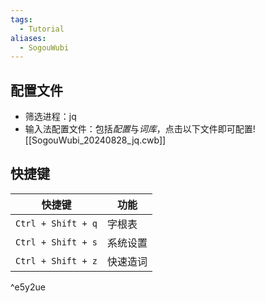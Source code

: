 ```yaml
---
tags:
  - Tutorial
aliases:
  - SogouWubi
---
```

## 配置文件
- 筛选进程：jq 
- 输入法配置文件：包括*配置*与*词库*，点击以下文件即可配置![[SogouWubi_20240828_jq.cwb]]
## 快捷键

| 快捷键                | 功能   |
| ------------------ | ---- |
| `Ctrl + Shift + q` | 字根表  |
| `Ctrl + Shift + s` | 系统设置 |
| `Ctrl + Shift + z` | 快速造词 |

^e5y2ue
